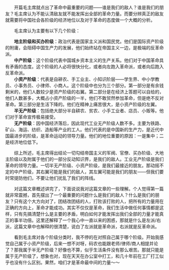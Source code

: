 
&emsp;&emsp;开篇毛主席就点出了革命中最重要的问题——谁是我们的敌人？谁是我们的朋友？毛主席认为不能认清敌友就不能发挥出全部的革命力量。而要分辨真正的敌友就需要将中国社会各阶级的经济地位以及对于革命的态度做一个大概的分析。

&emsp;&emsp;毛主席认为主要有以下几个阶级：

&emsp;&emsp;**地主阶级和买办阶级**：政治代表是国家主义派和国民党。他们是国际资产阶级的附庸，会阻碍中国生产力的发展，他们始终站在帝国主义一边，是极端的反革命派。</br>
&emsp;&emsp;**中产阶级**：这个阶级代表中国城乡资本主义的生产关系。他们对于中国革命具有矛盾的态度。这个阶级的人必将很快分化，或者向左跑入革命派，或者向后跑入反革命派。</br>
&emsp;&emsp;**小资产阶级**：代表是自耕农、手工业主、小知识阶层——学生界、中小学教员、小事务员、小律师、小商人。这个阶级中也分为三个部分。第一部分是有余钱剩米的，他们人数较少是资产阶级的右翼。第二部分是在经济上答题可以自给的，他们人数甚多，大概占小资产阶级的一半，他们不敢贸然参加革命，但是绝不反对革命。第三部分是生活下降的。他们在精神上痛苦很大，是小资产阶级的左翼。</br>
&emsp;&emsp;**半无产阶级**：包括绝大部分半自耕农、贫农、小手工业者、店员、小贩等。他们对于革命宣传极易接受。</br>
&emsp;&emsp;**无产阶级**：因中国经济落后，因此现代工业无产阶级人数不多。主要为铁路、矿山、海运、纺织、造船等产业的工人。他们代表的是中国新的生产力，是近代中国最进步的阶级，是革命运动的领导力量。他们的地位重要的原因：一是集中；二是经济地位低下。</br>

&emsp;&emsp;综上所述，毛主席得出结论一切勾结帝国主义的军阀、官僚、买办阶级、大地主阶级以及附属于他们的一部分反动知识界，是我们的敌人。工业无产阶级是我们革命的领导力量。一切半无产阶级、小资产阶级，是我们最接近的朋友。那动摇不定的中产阶级，其右翼可能是我们的敌人，其左翼可能是我们的朋友——但我们要时常提防他们，不要让他们扰乱了我们的阵线。
	
&emsp;&emsp;对这篇文章概述讲完了，下面说说我对这篇文章的一些理解。个人觉得第一篇就非常震撼，首先摆出了一个最重要的问题什么是我们的敌人？什么是我们的朋友？只有这个大方向对了，团结改团结的人，打败该打败的人，把所有的力量用在正确的方向上，革命才能成功。其实不仅仅是革命，我们生活中做任何事情都是这样，只有先搞清楚什么是主要的矛盾，明白如何才能发挥出我们全部的力量才能真正的事半功倍。这里还解释了一个我心中一直以来的困惑，那就是什么是左派/右派，这篇文章中也解释的很清楚，说白了左派就是革命派，右派就是反革命派。

&emsp;&emsp;看到毛主席对各个阶级分类时，我不停的在对照自己属于哪个阶级。开始我感觉自己属于小资产阶级，后来一想不对呀，码农也能跟老师/律师/商人相提并论了？那我属于半无产阶级？好像也不算，似乎生活条件没有那么艰苦。那就只能是属于无产阶级了，想象也对，现在天天在办公室中打工，和几十年前在工厂打工似乎也没有什么区别。果然，咱们才是革命最中间的力量～～

